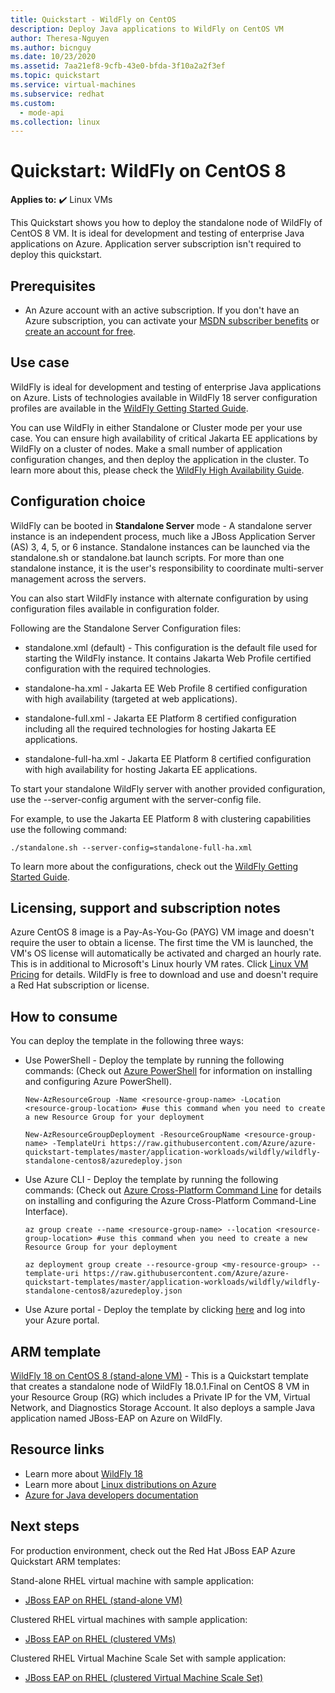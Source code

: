 ```yaml
---
title: Quickstart - WildFly on CentOS
description: Deploy Java applications to WildFly on CentOS VM
author: Theresa-Nguyen
ms.author: bicnguy
ms.date: 10/23/2020
ms.assetid: 7aa21ef8-9cfb-43e0-bfda-3f10a2a2f3ef
ms.topic: quickstart
ms.service: virtual-machines
ms.subservice: redhat
ms.custom:
  - mode-api
ms.collection: linux
---
```


# Quickstart: WildFly on CentOS 8

**Applies to:** :heavy_check_mark: Linux VMs 

This Quickstart shows you how to deploy the standalone node of WildFly of CentOS 8 VM. It is ideal for development and testing of enterprise Java applications on Azure. Application server subscription isn't required to deploy this quickstart.

## Prerequisites

* An Azure account with an active subscription. If you don't have an Azure subscription, you can activate your [MSDN subscriber benefits](https://azure.microsoft.com/pricing/member-offers/msdn-benefits-details) or [create an account for free](https://azure.microsoft.com/pricing/free-trial).

## Use case

WildFly is ideal for development and testing of enterprise Java applications on Azure. Lists of technologies available in WildFly 18 server configuration profiles are available in the [WildFly Getting Started Guide](https://docs.wildfly.org/18/Getting_Started_Guide.html#getting-started-with-wildfly).

You can use WildFly in either Standalone or Cluster mode per your use case. You can ensure high availability of critical Jakarta EE applications by WildFly on a cluster of nodes. Make a small number of application configuration changes, and then deploy the application in the cluster. To learn more about this, please check the [WildFly High Availability Guide](https://docs.wildfly.org/18/High_Availability_Guide.html).

## Configuration choice

WildFly can be booted in **Standalone Server** mode - A standalone server instance is an independent process, much like a JBoss Application Server (AS) 3, 4, 5, or 6 instance. Standalone instances can be launched via the standalone.sh or standalone.bat launch scripts. For more than one standalone instance, it is the user's responsibility to coordinate multi-server management across the servers.

You can also start WildFly instance with alternate configuration by using configuration files available in configuration folder.

Following are the Standalone Server Configuration files:

- standalone.xml (default) - This configuration is the default file used for starting the WildFly instance. It contains Jakarta Web Profile certified configuration with the required technologies.
   
- standalone-ha.xml - Jakarta EE Web Profile 8 certified configuration with high availability (targeted at web applications).
   
- standalone-full.xml - Jakarta EE Platform 8 certified configuration including all the required technologies for hosting Jakarta EE applications.

- standalone-full-ha.xml - Jakarta EE Platform 8 certified configuration with high availability for hosting Jakarta EE applications.

To start your standalone WildFly server with another provided configuration, use the --server-config argument with the server-config file.

For example, to use the Jakarta EE Platform 8 with clustering capabilities use the following command:

```
./standalone.sh --server-config=standalone-full-ha.xml
```

To learn more about the configurations, check out the [WildFly Getting Started Guide](https://docs.wildfly.org/18/Getting_Started_Guide.html#wildfly-10-configurations).

## Licensing, support and subscription notes

Azure CentOS 8 image is a Pay-As-You-Go (PAYG) VM image and doesn't require the user to obtain a license. The first time the VM is launched, the VM's OS license will automatically be activated and charged an hourly rate. This is in additional to Microsoft's Linux hourly VM rates. Click [Linux VM Pricing](https://azure.microsoft.com/pricing/details/virtual-machines/linux/#linux) for details. WildFly is free to download and use and doesn't require a Red Hat subscription or license.

## How to consume

You can deploy the template in the following three ways:

- Use PowerShell - Deploy the template by running the following commands: (Check out [Azure PowerShell](/powershell/azure/) for information on installing and configuring Azure PowerShell).

    ```
    New-AzResourceGroup -Name <resource-group-name> -Location <resource-group-location> #use this command when you need to create a new Resource Group for your deployment
    ```

    ```
    New-AzResourceGroupDeployment -ResourceGroupName <resource-group-name> -TemplateUri https://raw.githubusercontent.com/Azure/azure-quickstart-templates/master/application-workloads/wildfly/wildfly-standalone-centos8/azuredeploy.json
    ```
    
- Use Azure CLI - Deploy the template by running the following commands: (Check out [Azure Cross-Platform Command Line](/cli/azure/install-azure-cli) for details on installing and configuring the Azure Cross-Platform Command-Line Interface).

    ```
    az group create --name <resource-group-name> --location <resource-group-location> #use this command when you need to create a new Resource Group for your deployment
    ```

    ```
    az deployment group create --resource-group <my-resource-group> --template-uri https://raw.githubusercontent.com/Azure/azure-quickstart-templates/master/application-workloads/wildfly/wildfly-standalone-centos8/azuredeploy.json
    ```

- Use Azure portal - Deploy the template by clicking <a href="https://portal.azure.com/#create/Microsoft.Template/uri/https%3A%2F%2Fraw.githubusercontent.com%2FAzure%2Fazure-quickstart-templates%2Fmaster%2Fapplication-workloads%2Fwildfly%2Fwildfly-standalone-centos8%2Fazuredeploy.json" target="_blank">here</a> and log into your Azure portal.

## ARM template

<a href="https://github.com/Azure/azure-quickstart-templates/tree/master/application-workloads/wildfly/wildfly-standalone-centos8" target="_blank"> WildFly 18 on CentOS 8 (stand-alone VM)</a> - This is a Quickstart template that creates a standalone node of WildFly 18.0.1.Final on CentOS 8 VM in your Resource Group (RG) which includes a Private IP for the VM, Virtual Network, and Diagnostics Storage Account. It also deploys a sample Java application named JBoss-EAP on Azure on WildFly.

## Resource links

* Learn more about [WildFly 18](https://docs.wildfly.org/18/)
* Learn more about [Linux distributions on Azure](../../linux/endorsed-distros.md)
* [Azure for Java developers documentation](https://github.com/JasonFreeberg/jboss-on-app-service)

## Next steps

For production environment, check out the Red Hat JBoss EAP Azure Quickstart ARM templates:

Stand-alone RHEL virtual machine with sample application:

*  <a href="https://github.com/Azure/azure-quickstart-templates/tree/master/application-workloads/jboss/jboss-eap-standalone-rhel" target="_blank"> JBoss EAP on RHEL (stand-alone VM)</a>

Clustered RHEL virtual machines with sample application:

* <a href="https://github.com/Azure/azure-quickstart-templates/tree/master/application-workloads/jboss/jboss-eap-clustered-multivm-rhel" target="_blank"> JBoss EAP on RHEL (clustered VMs)</a>

Clustered RHEL Virtual Machine Scale Set with sample application:

* <a href="https://github.com/Azure/azure-quickstart-templates/tree/master/application-workloads/jboss/jboss-eap-clustered-vmss-rhel" target="_blank"> JBoss EAP on RHEL (clustered Virtual Machine Scale Set)</a>
